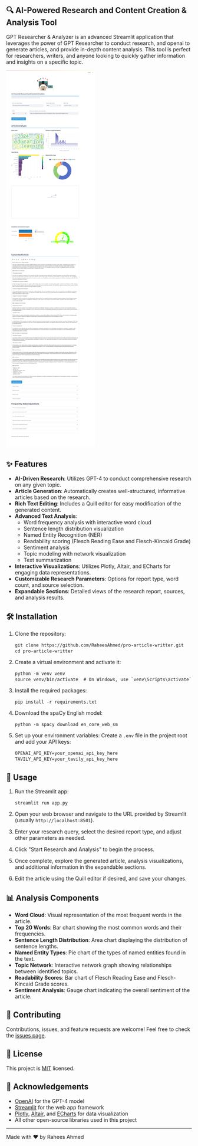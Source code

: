 ## 🔍 AI-Powered Research and Content Creation & Analysis Tool

GPT Researcher & Analyzer is an advanced Streamlit application that leverages the power of GPT Researcher to conduct research, and openai to  generate articles, and provide in-depth content analysis. This tool is perfect for researchers, writers, and anyone looking to quickly gather information and insights on a specific topic.

![GPT Researcher & Analyzer Demo](./images/demo.png)

## ✨ Features

- **AI-Driven Research**: Utilizes GPT-4 to conduct comprehensive research on any given topic.
- **Article Generation**: Automatically creates well-structured, informative articles based on the research.
- **Rich Text Editing**: Includes a Quill editor for easy modification of the generated content.
- **Advanced Text Analysis**:
  - Word frequency analysis with interactive word cloud
  - Sentence length distribution visualization
  - Named Entity Recognition (NER)
  - Readability scoring (Flesch Reading Ease and Flesch-Kincaid Grade)
  - Sentiment analysis
  - Topic modeling with network visualization
  - Text summarization
- **Interactive Visualizations**: Utilizes Plotly, Altair, and ECharts for engaging data representations.
- **Customizable Research Parameters**: Options for report type, word count, and source selection.
- **Expandable Sections**: Detailed views of the research report, sources, and analysis results.

## 🛠 Installation

1. Clone the repository:
   ```
   git clone https://github.com/RaheesAhmed/pro-article-writter.git
   cd pro-article-writter
   ```

2. Create a virtual environment and activate it:
   ```
   python -m venv venv
   source venv/bin/activate  # On Windows, use `venv\Scripts\activate`
   ```

3. Install the required packages:
   ```
   pip install -r requirements.txt
   ```

4. Download the spaCy English model:
   ```
   python -m spacy download en_core_web_sm
   ```
  

5. Set up your environment variables:
   Create a `.env` file in the project root and add your API keys:
   ```
   OPENAI_API_KEY=your_openai_api_key_here
   TAVILY_API_KEY=your_tavily_api_key_here
   ```




## 🚀 Usage

1. Run the Streamlit app:
   ```
   streamlit run app.py
   ```

2. Open your web browser and navigate to the URL provided by Streamlit (usually `http://localhost:8501`).

3. Enter your research query, select the desired report type, and adjust other parameters as needed.

4. Click "Start Research and Analysis" to begin the process.

5. Once complete, explore the generated article, analysis visualizations, and additional information in the expandable sections.

6. Edit the article using the Quill editor if desired, and save your changes.

## 📊 Analysis Components

- **Word Cloud**: Visual representation of the most frequent words in the article.
- **Top 20 Words**: Bar chart showing the most common words and their frequencies.
- **Sentence Length Distribution**: Area chart displaying the distribution of sentence lengths.
- **Named Entity Types**: Pie chart of the types of named entities found in the text.
- **Topic Network**: Interactive network graph showing relationships between identified topics.
- **Readability Scores**: Bar chart of Flesch Reading Ease and Flesch-Kincaid Grade scores.
- **Sentiment Analysis**: Gauge chart indicating the overall sentiment of the article.

## 🤝 Contributing

Contributions, issues, and feature requests are welcome! Feel free to check the [issues page](https://github.com/RaheesAhmed/pro-article-writter.git/issues).

## 📝 License

This project is [MIT](https://choosealicense.com/licenses/mit/) licensed.

## 🙏 Acknowledgements

- [OpenAI](https://openai.com/) for the GPT-4 model
- [Streamlit](https://streamlit.io/) for the web app framework
- [Plotly](https://plotly.com/), [Altair](https://altair-viz.github.io/), and [ECharts](https://echarts.apache.org/) for data visualization
- All other open-source libraries used in this project

---

Made with ❤️ by Rahees Ahmed